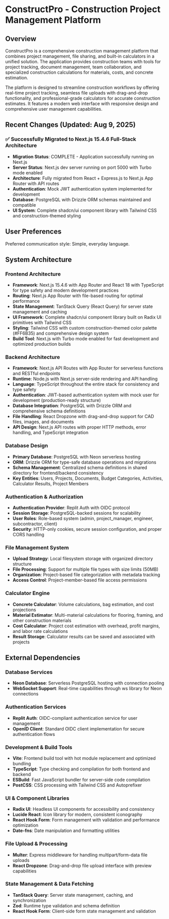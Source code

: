 # ConstructPro - Construction Project Management Platform

## Overview

ConstructPro is a comprehensive construction management platform that combines project management, file sharing, and built-in calculators in a unified solution. The application provides construction teams with tools for project tracking, document management, team collaboration, and specialized construction calculations for materials, costs, and concrete estimation.

The platform is designed to streamline construction workflows by offering real-time project tracking, seamless file uploads with drag-and-drop functionality, and professional-grade calculators for accurate construction estimates. It features a modern web interface with responsive design and comprehensive user management capabilities.

## Recent Changes (Updated: Aug 9, 2025)

### ✅ Successfully Migrated to Next.js 15.4.6 Full-Stack Architecture
- **Migration Status**: COMPLETE - Application successfully running on Next.js
- **Server Status**: Next.js dev server running on port 5000 with Turbo mode enabled
- **Architecture**: Fully migrated from React + Express.js to Next.js App Router with API routes
- **Authentication**: Mock JWT authentication system implemented for development
- **Database**: PostgreSQL with Drizzle ORM schemas maintained and compatible
- **UI System**: Complete shadcn/ui component library with Tailwind CSS and construction-themed styling

## User Preferences

Preferred communication style: Simple, everyday language.

## System Architecture

### Frontend Architecture
- **Framework**: Next.js 15.4.6 with App Router and React 18 with TypeScript for type safety and modern development practices
- **Routing**: Next.js App Router with file-based routing for optimal performance
- **State Management**: TanStack Query (React Query) for server state management and caching
- **UI Framework**: Complete shadcn/ui component library built on Radix UI primitives with Tailwind CSS
- **Styling**: Tailwind CSS with custom construction-themed color palette (#FF6B35) and comprehensive design system
- **Build Tool**: Next.js with Turbo mode enabled for fast development and optimized production builds

### Backend Architecture
- **Framework**: Next.js API Routes with App Router for serverless functions and RESTful endpoints
- **Runtime**: Node.js with Next.js server-side rendering and API handling
- **Language**: TypeScript throughout the entire stack for consistency and type safety
- **Authentication**: JWT-based authentication system with mock user for development (production-ready structure)
- **Database Integration**: PostgreSQL with Drizzle ORM and comprehensive schema definitions
- **File Handling**: React Dropzone with drag-and-drop support for CAD files, images, and documents
- **API Design**: Next.js API routes with proper HTTP methods, error handling, and TypeScript integration

### Database Design
- **Primary Database**: PostgreSQL with Neon serverless hosting
- **ORM**: Drizzle ORM for type-safe database operations and migrations
- **Schema Management**: Centralized schema definitions in shared directory for frontend/backend consistency
- **Key Entities**: Users, Projects, Documents, Budget Categories, Activities, Calculator Results, Project Members

### Authentication & Authorization
- **Authentication Provider**: Replit Auth with OIDC protocol
- **Session Storage**: PostgreSQL-backed sessions for scalability
- **User Roles**: Role-based system (admin, project_manager, engineer, subcontractor, client)
- **Security**: HTTP-only cookies, secure session configuration, and proper CORS handling

### File Management System
- **Upload Strategy**: Local filesystem storage with organized directory structure
- **File Processing**: Support for multiple file types with size limits (50MB)
- **Organization**: Project-based file categorization with metadata tracking
- **Access Control**: Project-member-based file access permissions

### Calculator Engine
- **Concrete Calculator**: Volume calculations, bag estimation, and cost projections
- **Material Estimator**: Multi-material calculations for flooring, framing, and other construction materials
- **Cost Calculator**: Project cost estimation with overhead, profit margins, and labor rate calculations
- **Result Storage**: Calculator results can be saved and associated with projects

## External Dependencies

### Database Services
- **Neon Database**: Serverless PostgreSQL hosting with connection pooling
- **WebSocket Support**: Real-time capabilities through ws library for Neon connections

### Authentication Services
- **Replit Auth**: OIDC-compliant authentication service for user management
- **OpenID Client**: Standard OIDC client implementation for secure authentication flows

### Development & Build Tools
- **Vite**: Frontend build tool with hot module replacement and optimized bundling
- **TypeScript**: Type checking and compilation for both frontend and backend
- **ESBuild**: Fast JavaScript bundler for server-side code compilation
- **PostCSS**: CSS processing with Tailwind CSS and Autoprefixer

### UI & Component Libraries
- **Radix UI**: Headless UI components for accessibility and consistency
- **Lucide React**: Icon library for modern, consistent iconography
- **React Hook Form**: Form management with validation and performance optimization
- **Date-fns**: Date manipulation and formatting utilities

### File Upload & Processing
- **Multer**: Express middleware for handling multipart/form-data file uploads
- **React Dropzone**: Drag-and-drop file upload interface with preview capabilities

### State Management & Data Fetching
- **TanStack Query**: Server state management, caching, and synchronization
- **Zod**: Runtime type validation and schema definition
- **React Hook Form**: Client-side form state management and validation